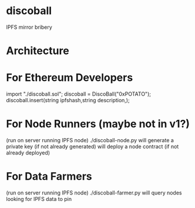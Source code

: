 # discoball
IPFS mirror bribery


# Architecture

# For Ethereum Developers

import "./discoball.sol";
discoball = DiscoBall("0xPOTATO");
discoball.insert(string ipfshash,string description,);

# For Node Runners (maybe not in v1?)

(run on server running IPFS node)
./discoball-node.py
will generate a private key (if not already generated)
will deploy a node contract (if not already deployed)


# For Data Farmers

(run on server running IPFS node)
./discoball-farmer.py
will query nodes looking for IPFS data to pin
